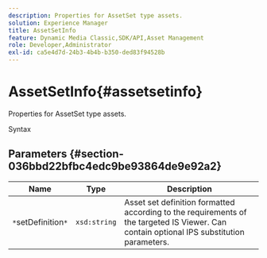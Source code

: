 ```yaml
---
description: Properties for AssetSet type assets.
solution: Experience Manager
title: AssetSetInfo
feature: Dynamic Media Classic,SDK/API,Asset Management
role: Developer,Administrator
exl-id: ca5e4d7d-24b3-4b4b-b350-ded83f94528b
---
```

# AssetSetInfo{#assetsetinfo}

Properties for AssetSet type assets.

 Syntax 

## Parameters {#section-036bbd22bfbc4edc9be93864de9e92a2}

|  Name  | Type  | Description  |
|---|---|---|
|  `*`setDefinition`*`  | `xsd:string`  | Asset set definition formatted according to the requirements of the targeted IS Viewer. Can contain optional IPS substitution parameters.  |

